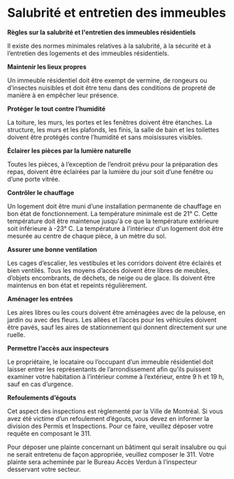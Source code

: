 Salubrité et entretien des immeubles
====================================

**Règles sur la salubrité et l'entretien des immeubles résidentiels**

Il existe des normes minimales relatives à la salubrité, à la sécurité et à l’entretien des logements et des immeubles résidentiels.

**Maintenir les lieux propres**

Un immeuble résidentiel doit être exempt de vermine, de rongeurs ou d’insectes nuisibles et doit être tenu dans des conditions de propreté de manière à en empêcher leur présence.

**Protéger le tout contre l’humidité**

La toiture, les murs, les portes et les fenêtres doivent être étanches. La structure, les murs et les plafonds, les finis, la salle de bain et les toilettes doivent être protégés contre l’humidité et sans moisissures visibles.

**Éclairer les pièces par la lumière naturelle**

Toutes les pièces, à l’exception de l’endroit prévu pour la préparation des repas, doivent être éclairées par la lumière du jour soit d’une fenêtre ou d’une porte vitrée.

**Contrôler le chauffage**

Un logement doit être muni d’une installation permanente de chauffage en bon état de fonctionnement. La température minimale est de 21° C. Cette température doit être maintenue jusqu'à ce que la température extérieure soit inférieure à -23° C. La température à l'intérieur d'un logement doit être mesurée au centre de chaque pièce, à un mètre du sol.

**Assurer une bonne ventilation**

Les cages d’escalier, les vestibules et les corridors doivent être éclairés et bien ventilés. Tous les moyens d’accès doivent être libres de meubles, d’objets encombrants, de déchets, de neige ou de glace. Ils doivent être maintenus en bon état et repeints régulièrement.

**Aménager les entrées**

Les aires libres ou les cours doivent être aménagées avec de la pelouse, en jardin ou avec des fleurs. Les allées et l’accès pour les véhicules doivent être pavés, sauf les aires de stationnement qui donnent directement sur une ruelle.

**Permettre l’accès aux inspecteurs**

Le propriétaire, le locataire ou l’occupant d’un immeuble résidentiel doit laisser entrer les représentants de l’arrondissement afin qu’ils puissent examiner votre habitation à l’intérieur comme à l’extérieur, entre 9 h et 19 h, sauf en cas d’urgence.

**Refoulements d’égouts**

Cet aspect des inspections est règlementé par la Ville de Montréal. Si vous avez été victime d’un refoulement d’égouts, vous devez en informer la division des Permis et Inspections. Pour ce faire, veuillez déposer votre requête en composant le 311.

Pour déposer une plainte concernant un bâtiment qui serait insalubre ou qui ne serait entretenu de façon appropriée, veuillez composer le 311. Votre plainte sera acheminée par le Bureau Accès Verdun à l’inspecteur desservant votre secteur.